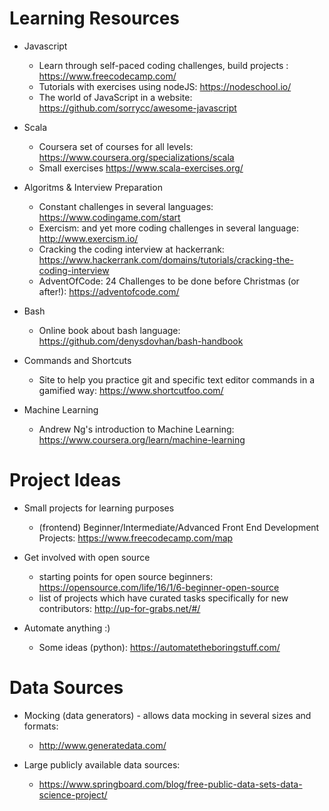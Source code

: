 
Learning Resources 
=========================

* Javascript

  * Learn through self-paced coding challenges, build projects : https://www.freecodecamp.com/
  * Tutorials with exercises using nodeJS: https://nodeschool.io/
  * The world of JavaScript in a website: https://github.com/sorrycc/awesome-javascript
  
* Scala

  * Coursera set of courses for all levels: https://www.coursera.org/specializations/scala
  * Small exercises https://www.scala-exercises.org/
  
* Algoritms & Interview Preparation

  * Constant challenges in several languages: https://www.codingame.com/start
  * Exercism: and yet more coding challenges in several language: http://www.exercism.io/
  * Cracking the coding interview at hackerrank: https://www.hackerrank.com/domains/tutorials/cracking-the-coding-interview
  * AdventOfCode: 24 Challenges to be done before Christmas (or after!): https://adventofcode.com/

* Bash

  * Online book about bash language: https://github.com/denysdovhan/bash-handbook

* Commands and Shortcuts

  * Site to help you practice git and specific text editor commands in a gamified way: https://www.shortcutfoo.com/

* Machine Learning

  * Andrew Ng's introduction to Machine Learning: https://www.coursera.org/learn/machine-learning
  
Project Ideas 
=========================

* Small projects for learning purposes
  * (frontend) Beginner/Intermediate/Advanced Front End Development Projects: https://www.freecodecamp.com/map
  
* Get involved with open source
  * starting points for open source beginners: https://opensource.com/life/16/1/6-beginner-open-source
  * list of projects which have curated tasks specifically for new contributors: http://up-for-grabs.net/#/
  
* Automate anything :)   
  * Some ideas (python): https://automatetheboringstuff.com/




Data Sources
=========================

* Mocking (data generators) - allows data mocking in several sizes and formats: 
  * http://www.generatedata.com/
  
* Large publicly available data sources:
  * https://www.springboard.com/blog/free-public-data-sets-data-science-project/
  
  
